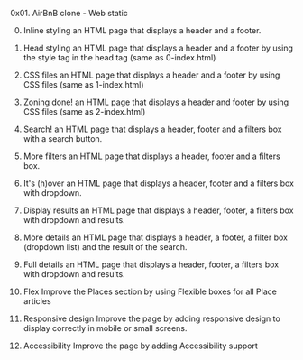 0x01. AirBnB clone - Web static

0. Inline styling
an HTML page that displays a header and a footer.

1. Head styling
an HTML page that displays a header and a footer by using the style tag in the head tag (same as 0-index.html)

2. CSS files
 an HTML page that displays a header and a footer by using CSS files (same as 1-index.html)

3. Zoning done!
 an HTML page that displays a header and footer by using CSS files (same as 2-index.html)

4. Search!
an HTML page that displays a header, footer and a filters box with a search button.

5. More filters
an HTML page that displays a header, footer and a filters box.

6. It's (h)over
 an HTML page that displays a header, footer and a filters box with dropdown.

7. Display results
an HTML page that displays a header, footer, a filters box with dropdown and results.

8. More details
an HTML page that displays a header, a footer, a filter box (dropdown list) and the result of the search.

9. Full details
an HTML page that displays a header, footer, a filters box with dropdown and results.

10. Flex
Improve the Places section by using Flexible boxes for all Place articles

11. Responsive design
Improve the page by adding responsive design to display correctly in mobile or small screens.

12. Accessibility
Improve the page by adding Accessibility support
